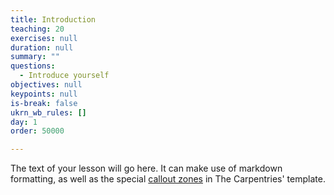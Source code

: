 ```yaml
---
title: Introduction
teaching: 20
exercises: null
duration: null
summary: ""
questions:
  - Introduce yourself
objectives: null
keypoints: null
is-break: false
ukrn_wb_rules: []
day: 1
order: 50000

---
```

The text of your lesson will go here.
It can make use of markdown formatting, as well as the special [callout zones](https://ukrn-open-research.github.io/ukrn-wb-lesson-templates/text-lesson/index.html#examples) in The Carpentries' template.
